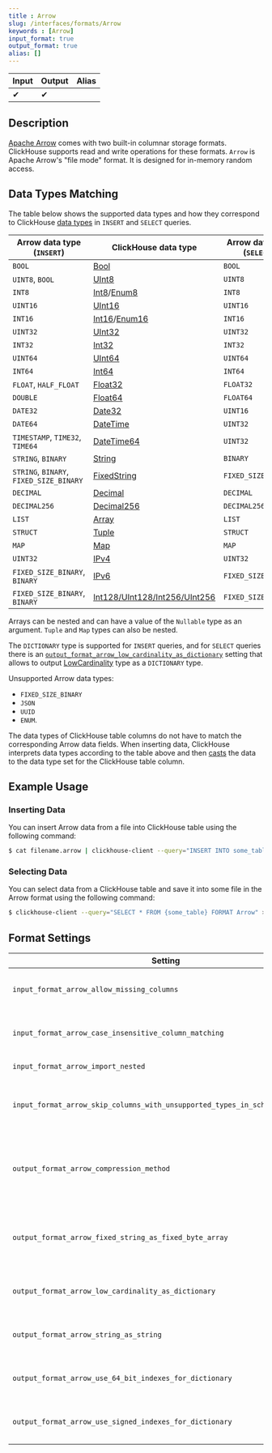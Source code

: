 ```yaml
---
title : Arrow
slug: /interfaces/formats/Arrow
keywords : [Arrow]
input_format: true
output_format: true
alias: []
---
```


| Input | Output | Alias |
|-------|--------|-------|
| ✔     | ✔      |       |

## Description

[Apache Arrow](https://arrow.apache.org/) comes with two built-in columnar storage formats. ClickHouse supports read and write operations for these formats.
`Arrow` is Apache Arrow's "file mode" format. It is designed for in-memory random access.

## Data Types Matching

The table below shows the supported data types and how they correspond to ClickHouse [data types](/sql-reference/data-types/index.md) in `INSERT` and `SELECT` queries.

| Arrow data type (`INSERT`)              | ClickHouse data type                                                                                       | Arrow data type (`SELECT`) |
|-----------------------------------------|------------------------------------------------------------------------------------------------------------|----------------------------|
| `BOOL`                                  | [Bool](/sql-reference/data-types/boolean.md)                                                       | `BOOL`                     |
| `UINT8`, `BOOL`                         | [UInt8](/sql-reference/data-types/int-uint.md)                                                     | `UINT8`                    |
| `INT8`                                  | [Int8](/sql-reference/data-types/int-uint.md)/[Enum8](/sql-reference/data-types/enum.md)   | `INT8`                     |
| `UINT16`                                | [UInt16](/sql-reference/data-types/int-uint.md)                                                    | `UINT16`                   |
| `INT16`                                 | [Int16](/sql-reference/data-types/int-uint.md)/[Enum16](/sql-reference/data-types/enum.md) | `INT16`                    |
| `UINT32`                                | [UInt32](/sql-reference/data-types/int-uint.md)                                                    | `UINT32`                   |
| `INT32`                                 | [Int32](/sql-reference/data-types/int-uint.md)                                                     | `INT32`                    |
| `UINT64`                                | [UInt64](/sql-reference/data-types/int-uint.md)                                                    | `UINT64`                   |
| `INT64`                                 | [Int64](/sql-reference/data-types/int-uint.md)                                                     | `INT64`                    |
| `FLOAT`, `HALF_FLOAT`                   | [Float32](/sql-reference/data-types/float.md)                                                      | `FLOAT32`                  |
| `DOUBLE`                                | [Float64](/sql-reference/data-types/float.md)                                                      | `FLOAT64`                  |
| `DATE32`                                | [Date32](/sql-reference/data-types/date32.md)                                                      | `UINT16`                   |
| `DATE64`                                | [DateTime](/sql-reference/data-types/datetime.md)                                                  | `UINT32`                   |
| `TIMESTAMP`, `TIME32`, `TIME64`         | [DateTime64](/sql-reference/data-types/datetime64.md)                                              | `UINT32`                   |
| `STRING`, `BINARY`                      | [String](/sql-reference/data-types/string.md)                                                      | `BINARY`                   |
| `STRING`, `BINARY`, `FIXED_SIZE_BINARY` | [FixedString](/sql-reference/data-types/fixedstring.md)                                            | `FIXED_SIZE_BINARY`        |
| `DECIMAL`                               | [Decimal](/sql-reference/data-types/decimal.md)                                                    | `DECIMAL`                  |
| `DECIMAL256`                            | [Decimal256](/sql-reference/data-types/decimal.md)                                                 | `DECIMAL256`               |
| `LIST`                                  | [Array](/sql-reference/data-types/array.md)                                                        | `LIST`                     |
| `STRUCT`                                | [Tuple](/sql-reference/data-types/tuple.md)                                                        | `STRUCT`                   |
| `MAP`                                   | [Map](/sql-reference/data-types/map.md)                                                            | `MAP`                      |
| `UINT32`                                | [IPv4](/sql-reference/data-types/ipv4.md)                                                          | `UINT32`                   |
| `FIXED_SIZE_BINARY`, `BINARY`           | [IPv6](/sql-reference/data-types/ipv6.md)                                                          | `FIXED_SIZE_BINARY`        |
| `FIXED_SIZE_BINARY`, `BINARY`           | [Int128/UInt128/Int256/UInt256](/sql-reference/data-types/int-uint.md)                             | `FIXED_SIZE_BINARY`        |

Arrays can be nested and can have a value of the `Nullable` type as an argument. `Tuple` and `Map` types can also be nested.

The `DICTIONARY` type is supported for `INSERT` queries, and for `SELECT` queries there is an [`output_format_arrow_low_cardinality_as_dictionary`](/operations/settings/settings-formats.md/#output-format-arrow-low-cardinality-as-dictionary) setting that allows to output [LowCardinality](/sql-reference/data-types/lowcardinality.md) type as a `DICTIONARY` type.

Unsupported Arrow data types: 
- `FIXED_SIZE_BINARY`
- `JSON`
- `UUID`
- `ENUM`.

The data types of ClickHouse table columns do not have to match the corresponding Arrow data fields. When inserting data, ClickHouse interprets data types according to the table above and then [casts](/sql-reference/functions/type-conversion-functions.md/#type_conversion_function-cast) the data to the data type set for the ClickHouse table column.

## Example Usage

### Inserting Data

You can insert Arrow data from a file into ClickHouse table using the following command:

```bash
$ cat filename.arrow | clickhouse-client --query="INSERT INTO some_table FORMAT Arrow"
```

### Selecting Data

You can select data from a ClickHouse table and save it into some file in the Arrow format using the following command:

```bash
$ clickhouse-client --query="SELECT * FROM {some_table} FORMAT Arrow" > {filename.arrow}
```

## Format Settings

| Setting                                                                                                                  | Description                                                                                        | Default      |
|--------------------------------------------------------------------------------------------------------------------------|----------------------------------------------------------------------------------------------------|--------------|
| `input_format_arrow_allow_missing_columns`                                                                               | Allow missing columns while reading Arrow input formats                                            | `1`          |
| `input_format_arrow_case_insensitive_column_matching`                                                                    | Ignore case when matching Arrow columns with CH columns.                                           | `0`          |
| `input_format_arrow_import_nested`                                                                                       | Obsolete setting, does nothing.                                                                    | `0`          |
| `input_format_arrow_skip_columns_with_unsupported_types_in_schema_inference`                                             | Skip columns with unsupported types while schema inference for format Arrow                        | `0`          |
| `output_format_arrow_compression_method`                                                                                 | Compression method for Arrow output format. Supported codecs: lz4_frame, zstd, none (uncompressed) | `lz4_frame`  |
| `output_format_arrow_fixed_string_as_fixed_byte_array`                                                                   | Use Arrow FIXED_SIZE_BINARY type instead of Binary for FixedString columns.                        | `1`          |
| `output_format_arrow_low_cardinality_as_dictionary`                                                                      | Enable output LowCardinality type as Dictionary Arrow type                                         | `0`          |
| `output_format_arrow_string_as_string`                                                                                   | Use Arrow String type instead of Binary for String columns                                         | `1`          |
| `output_format_arrow_use_64_bit_indexes_for_dictionary`                                                                  | Always use 64 bit integers for dictionary indexes in Arrow format                                  | `0`          |
| `output_format_arrow_use_signed_indexes_for_dictionary`                                                                  | Use signed integers for dictionary indexes in Arrow format                                         | `1`          |